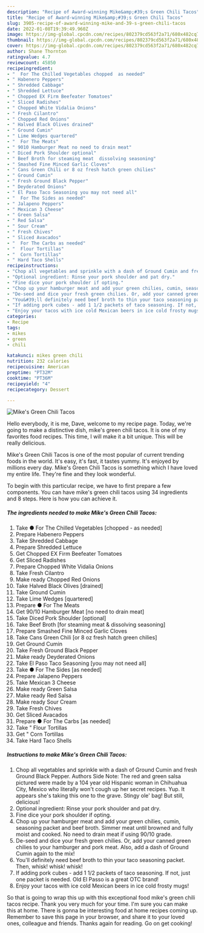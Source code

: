 ```yaml
---
description: "Recipe of Award-winning Mike&amp;#39;s Green Chili Tacos"
title: "Recipe of Award-winning Mike&amp;#39;s Green Chili Tacos"
slug: 3905-recipe-of-award-winning-mike-and-39-s-green-chili-tacos
date: 2022-01-08T19:39:49.960Z
image: https://img-global.cpcdn.com/recipes/802379cd563f2a71/680x482cq70/mikes-green-chili-tacos-recipe-main-photo.jpg
thumbnail: https://img-global.cpcdn.com/recipes/802379cd563f2a71/680x482cq70/mikes-green-chili-tacos-recipe-main-photo.jpg
cover: https://img-global.cpcdn.com/recipes/802379cd563f2a71/680x482cq70/mikes-green-chili-tacos-recipe-main-photo.jpg
author: Shane Thornton
ratingvalue: 4.7
reviewcount: 45850
recipeingredient:
- "  For The Chilled Vegetables chopped  as needed"
- " Habenero Peppers"
- " Shredded Cabbage"
- " Shredded Lettuce"
- " Chopped EX Firm Beefeater Tomatoes"
- " Sliced Radishes"
- " Chopped White Vidalia Onions"
- " Fresh Cilantro"
- " Chopped Red Onions"
- " Halved Black Olives drained"
- " Ground Cumin"
- " Lime Wedges quartered"
- "  For The Meats"
- " 9010 Hamburger Meat no need to drain meat"
- " Diced Pork Shoulder optional"
- " Beef Broth for steaming meat  dissolving seasoning"
- " Smashed Fine Minced Garlic Cloves"
- " Cans Green Chili or 8 oz fresh hatch green chilies"
- " Ground Cumin"
- " Fresh Ground Black Pepper"
- " Deyderated Onions"
- " El Paso Taco Seasoning you may not need all"
- "  For The Sides as needed"
- " Jalapeno Peppers"
- " Mexican 3 Cheese"
- " Green Salsa"
- " Red Salsa"
- " Sour Cream"
- " Fresh Chives"
- " Sliced Avacados"
- "  For The Carbs as needed"
- "  Flour Tortillas"
- "  Corn Tortillas"
- " Hard Taco Shells"
recipeinstructions:
- "Chop all vegetables and sprinkle with a dash of Ground Cumin and fresh Ground Black Pepper. Authors Side Note: The red and green salsa pictured were made by a 104 year old Hispanic woman in Chihuahua City, Mexico who literally won&#39;t cough up her secret recipes. Yup. It appears she&#39;s taking this one to the grave. Stingy ole&#39; bag! But still, delicious!"
- "Optional ingredient: Rinse your pork shoulder and pat dry."
- "Fine dice your pork shoulder if opting."
- "Chop up your hamburger meat and add your green chilies, cumin, seasoning packet and beef broth. Simmer meat until browned and fully moist and cooked. No need to drain meat if using 90/10 grade."
- "De-seed and dice your fresh green chilies. Or, add your canned green chilies to your hamburger and pork meat. Also, add a dash of Ground Cumin again to the mix!"
- "You&#39;ll definitely need beef broth to thin your taco seasoning packet. Then, whisk! whisk! whisk!"
- "If adding pork cubes - add 1 1/2 packets of taco seasoning. If not, just one packet is needed. Old El Passo is a great OTC brand!"
- "Enjoy your tacos with ice cold Mexican beers in ice cold frosty mugs!"
categories:
- Recipe
tags:
- mikes
- green
- chili

katakunci: mikes green chili 
nutrition: 232 calories
recipecuisine: American
preptime: "PT32M"
cooktime: "PT36M"
recipeyield: "4"
recipecategory: Dessert

---
```



![Mike&#39;s Green Chili Tacos](https://img-global.cpcdn.com/recipes/802379cd563f2a71/680x482cq70/mikes-green-chili-tacos-recipe-main-photo.jpg)

Hello everybody, it is me, Dave, welcome to my recipe page. Today, we're going to make a distinctive dish, mike&#39;s green chili tacos. It is one of my favorites food recipes. This time, I will make it a bit unique. This will be really delicious.



Mike&#39;s Green Chili Tacos is one of the most popular of current trending foods in the world. It's easy, it's fast, it tastes yummy. It's enjoyed by millions every day. Mike&#39;s Green Chili Tacos is something which I have loved my entire life. They're fine and they look wonderful.


To begin with this particular recipe, we have to first prepare a few components. You can have mike&#39;s green chili tacos using 34 ingredients and 8 steps. Here is how you can achieve it.

<!--inarticleads1-->

##### The ingredients needed to make Mike&#39;s Green Chili Tacos:

1. Take  ● For The Chilled Vegetables [chopped - as needed]
1. Prepare  Habenero Peppers
1. Take  Shredded Cabbage
1. Prepare  Shredded Lettuce
1. Get  Chopped EX Firm Beefeater Tomatoes
1. Get  Sliced Radishes
1. Prepare  Chopped White Vidalia Onions
1. Take  Fresh Cilantro
1. Make ready  Chopped Red Onions
1. Take  Halved Black Olives [drained]
1. Take  Ground Cumin
1. Take  Lime Wedges [quartered]
1. Prepare  ● For The Meats
1. Get  90/10 Hamburger Meat [no need to drain meat]
1. Take  Diced Pork Shoulder [optional]
1. Take  Beef Broth [for steaming meat &amp; dissolving seasoning]
1. Prepare  Smashed Fine Minced Garlic Cloves
1. Take  Cans Green Chili [or 8 oz fresh hatch green chilies]
1. Get  Ground Cumin
1. Take  Fresh Ground Black Pepper
1. Make ready  Deyderated Onions
1. Take  El Paso Taco Seasoning [you may not need all]
1. Take  ● For The Sides [as needed]
1. Prepare  Jalapeno Peppers
1. Take  Mexican 3 Cheese
1. Make ready  Green Salsa
1. Make ready  Red Salsa
1. Make ready  Sour Cream
1. Take  Fresh Chives
1. Get  Sliced Avacados
1. Prepare  ● For The Carbs [as needed]
1. Take  &#34; Flour Tortillas
1. Get  &#34; Corn Tortillas
1. Take  Hard Taco Shells




<!--inarticleads2-->

##### Instructions to make Mike&#39;s Green Chili Tacos:

1. Chop all vegetables and sprinkle with a dash of Ground Cumin and fresh Ground Black Pepper. Authors Side Note: The red and green salsa pictured were made by a 104 year old Hispanic woman in Chihuahua City, Mexico who literally won&#39;t cough up her secret recipes. Yup. It appears she&#39;s taking this one to the grave. Stingy ole&#39; bag! But still, delicious!
1. Optional ingredient: Rinse your pork shoulder and pat dry.
1. Fine dice your pork shoulder if opting.
1. Chop up your hamburger meat and add your green chilies, cumin, seasoning packet and beef broth. Simmer meat until browned and fully moist and cooked. No need to drain meat if using 90/10 grade.
1. De-seed and dice your fresh green chilies. Or, add your canned green chilies to your hamburger and pork meat. Also, add a dash of Ground Cumin again to the mix!
1. You&#39;ll definitely need beef broth to thin your taco seasoning packet. Then, whisk! whisk! whisk!
1. If adding pork cubes - add 1 1/2 packets of taco seasoning. If not, just one packet is needed. Old El Passo is a great OTC brand!
1. Enjoy your tacos with ice cold Mexican beers in ice cold frosty mugs!




So that is going to wrap this up with this exceptional food mike&#39;s green chili tacos recipe. Thank you very much for your time. I'm sure you can make this at home. There is gonna be interesting food at home recipes coming up. Remember to save this page in your browser, and share it to your loved ones, colleague and friends. Thanks again for reading. Go on get cooking!
